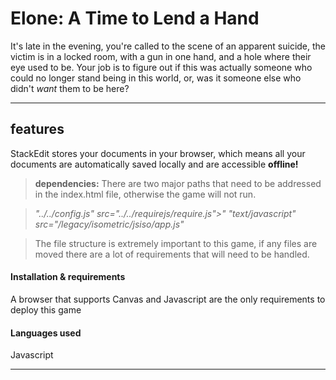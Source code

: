 
Elone: A Time to Lend a Hand
===================

It's late in the evening, you're called to the scene of an apparent suicide, the victim is in a locked room, with a gun in one hand, and a hole where their eye used to be. Your job is to figure out if this was actually someone who could no longer stand being in this world, or, was it someone else who didn't *want* them to be here?

----------


features
-------------

StackEdit stores your documents in your browser, which means all your documents are automatically saved locally and are accessible **offline!**

> **dependencies:**
> There are two major paths that need to be addressed in the index.html file, otherwise the game will not run.

>   *"../../config.js" src="../../requirejs/require.js">"*
>  *"text/javascript" src="/legacy/isometric/jsiso/app.js"*

> The file structure is extremely important to this game, if any files are moved there are a lot of requirements that will need to be handled.

#### <i class="icon-file"></i> Installation & requirements

A browser that supports Canvas and Javascript are the only requirements to deploy this game

#### <i class="icon-folder-open"></i>Languages used

Javascript






----------


